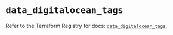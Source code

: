 # `data_digitalocean_tags`

Refer to the Terraform Registry for docs: [`data_digitalocean_tags`](https://registry.terraform.io/providers/digitalocean/digitalocean/2.60.0/docs/data-sources/tags).
